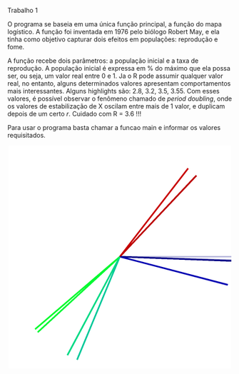 Trabalho 1

O programa se baseia em uma única função principal, a função do mapa logístico. A função foi inventada em 1976 pelo biólogo Robert May, e ela tinha como objetivo capturar dois efeitos em populações: reprodução e fome.

A função recebe dois parâmetros: a população inicial e a taxa de reprodução. A população inicial é expressa em % do máximo que ela possa ser, ou seja, um valor real entre 0 e 1.
Ja o R pode assumir qualquer valor real, no entanto, alguns determinados valores apresentam comportamentos mais interessantes. Alguns highlights são: 2.8, 3.2, 3.5, 3.55. Com esses valores, é possível observar o fenômeno chamado de *period doubling*, onde os valores de estabilização de X oscilam entre mais de 1 valor, e duplicam depois de um certo *r*. Cuidado com R = 3.6 !!!

Para usar o programa basta chamar a funcao main e informar os valores requisitados.

<p align="center"> 
  <img src="figs.svg" alt="Exemplo de imagem gerada pelo algoritmo, no formato .svg" width="500"/>
</p>